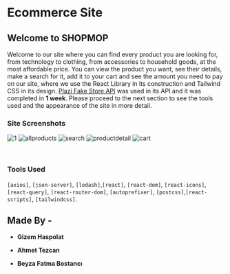 # Ecommerce Site

## Welcome to SHOPMOP

Welcome to our site where you can find every product you are looking for, from technology to clothing, from accessories to household goods, at the most affordable price. You can view the product you want, see their details, make a search for it, add it to your cart and see the amount you need to pay on our site, where we use the React Library in its construction and Tailwind CSS in its design. [Plazi Fake Store API](https://fakeapi.platzi.com/) was used in its API and it was completed in **1 week**. Please proceed to the next section to see the tools used and the appearance of the site in more detail.

### Site Screenshots

![1](https://user-images.githubusercontent.com/101428880/175692066-80b51757-ab51-41a0-adc6-ba1b2316e49c.png)
![allproducts](/images/2.png)
![search](/images/3.png)
![productdetail](/images/4.png)
![cart](/images/5.png)

<br>

### Tools Used

`[axios]`, `[json-server]`, `[lodash]`,`[react]`, `[react-dom]`, `[react-icons]`, `[react-query]`, `[react-router-dom]`, `[autoprefixer]`, `[postcss]`,`[react-scripts]`, `[tailwindcss]`.

## Made By -

- **Gizem Haspolat**

- **Ahmet Tezcan**

- **Beyza Fatma Bostancı**
